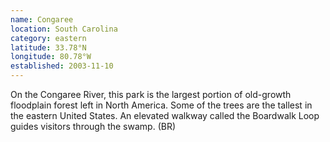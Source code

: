 ```yaml
---
name: Congaree
location: South Carolina
category: eastern
latitude: 33.78°N
longitude: 80.78°W
established: 2003-11-10
---
```


On the Congaree River, this park is the largest portion of old-growth floodplain forest left in North America. Some of the trees are the tallest in the eastern United States. An elevated walkway called the Boardwalk Loop guides visitors through the swamp. (BR)
